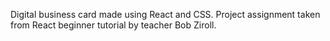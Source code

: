Digital business card made using React and CSS. Project assignment taken from React beginner tutorial by teacher Bob Ziroll.

